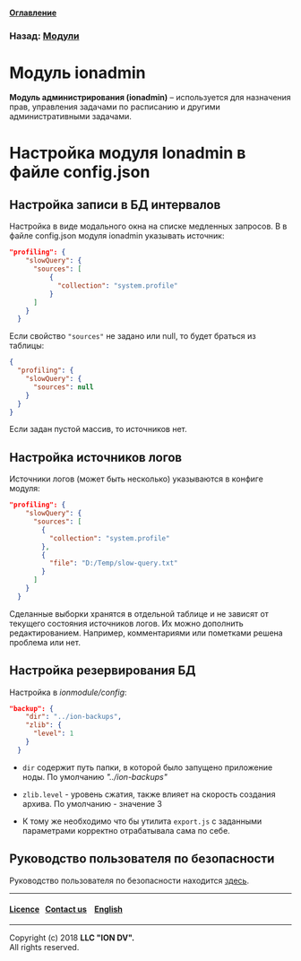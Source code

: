 #### [Оглавление](/docs/ru/index.md)

### Назад: [Модули](modules.md)

# Модуль ionadmin

**Модуль администрирования (ionadmin)** – используется для назначения прав, управления задачами по расписанию и другими административными задачами.

# Настройка модуля Ionadmin в файле config.json 

## Настройка записи в БД интервалов

Настройка в виде модального окна на списке медленных запросов.
В в файле config.json модуля ionadmin указывать источник:

```json
"profiling": {
    "slowQuery": {
      "sources": [
          {
            "collection": "system.profile"
          }
      ]
    }
  }
```

Если свойство `"sources"` не задано или null, то будет браться из таблицы:

```json
{ 
  "profiling": {
    "slowQuery": {
      "sources": null
    }
  }
}
```

Если задан пустой массив, то источников нет.

## Настройка источников логов

Источники логов (может быть несколько) указываются в конфиге модуля:

```json
"profiling": {
    "slowQuery": {
      "sources": [
        {
          "collection": "system.profile"
        },
        {
          "file": "D:/Temp/slow-query.txt"
        }
      ]
    }
  }
```
Сделанные выборки хранятся в отдельной таблице и не зависят от текущего состояния источников логов. Их можно дополнить редактированием. Например, комментариями или пометками решена проблема или нет.

## Настройка резервирования БД

Настройка в *ionmodule/config*:
```json
"backup": {
    "dir": "../ion-backups",
    "zlib": {
      "level": 1
    }
  }
```
* `dir` содержит путь папки, в которой было запущено приложение ноды. По умолчанию *"../ion-backups"*

* `zlib.level` - уровень сжатия, также влияет на скорость создания архива. По умолчанию - значение 3

* К тому же необходимо что бы утилита `export.js` с заданными параметрами корректно отрабатывала сама по себе.

## Руководство пользователя по безопасности

Руководство пользователя по безопасности находится [здесь](admin_security.md).

--------------------------------------------------------------------------  


 #### [Licence](/LICENSE)&ensp;  [Contact us](https://iondv.com/portal/contacts) &ensp;  [English](/docs/en/3_modules_description/admin.md) &ensp;
<div><img src="https://mc.iondv.com/watch/local/docs/framework" style="position:absolute; left:-9999px;" height=1 width=1 alt="iondv metrics"></div>         



--------------------------------------------------------------------------  

Copyright (c) 2018 **LLC "ION DV".**   
All rights reserved. 


